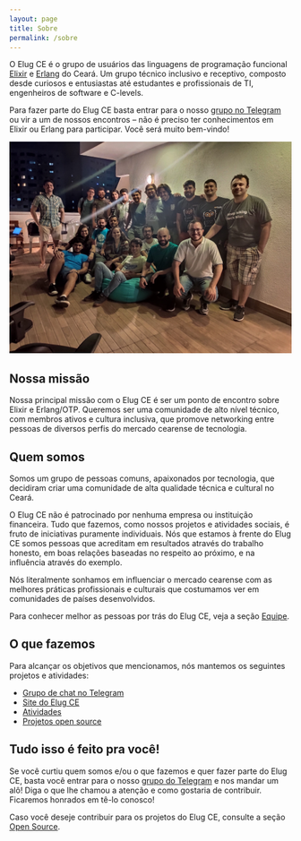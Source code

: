 ```yaml
---
layout: page
title: Sobre
permalink: /sobre
---
```


O Elug CE é o grupo de usuários das linguagens de programação funcional [Elixir](https://elixir-lang.org/) e [Erlang](https://www.erlang.org/) do Ceará. Um grupo técnico inclusivo e receptivo, composto desde curiosos e entusiastas até estudantes e profissionais de TI, engenheiros de software e C-levels.

Para fazer parte do Elug CE basta entrar para o nosso [grupo no Telegram](https://t.me/elug_ce) ou vir a um de nossos encontros – não é preciso ter conhecimentos em Elixir ou Erlang para participar. Você será muito bem-vindo!

![Foto: 2º Meetup Elug CE. Agenda Edu, novembro de 2019](/media/elug-ce-at-agenda-edu-nov-2019.jpg "2º Meetup Elug CE. Agenda Edu, novembro de 2019")

## Nossa missão

Nossa principal missão com o Elug CE é ser um ponto de encontro sobre Elixir e Erlang/OTP. Queremos ser uma comunidade de alto nível técnico, com membros ativos e cultura inclusiva, que promove networking entre pessoas de diversos perfis do mercado cearense de tecnologia.

## Quem somos

Somos um grupo de pessoas comuns, apaixonados por tecnologia, que decidiram criar uma comunidade de alta qualidade técnica e cultural no Ceará.

O Elug CE não é patrocinado por nenhuma empresa ou instituição financeira. Tudo que fazemos, como nossos projetos e atividades sociais, é fruto de iniciativas puramente individuais. Nós que estamos à frente do Elug CE somos pessoas que acreditam em resultados através do trabalho honesto, em boas relações baseadas no respeito ao próximo, e na influência através do exemplo.

Nós literalmente sonhamos em influenciar o mercado cearense com as melhores práticas profissionais e culturais que costumamos ver em comunidades de países desenvolvidos.

Para conhecer melhor as pessoas por trás do Elug CE, veja a seção [Equipe](/equipe).

## O que fazemos

Para alcançar os objetivos que mencionamos, nós mantemos os seguintes projetos e atividades:

- [Grupo de chat no Telegram](https://t.me/elug_ce)
  <!-- Nosso [point virtual oficial](#). Mencionado extensivamente em todo o site, é nosso grupo no Telegram onde se iniciam as discussões de ideias sobre projetos e atividades do Elug CE -->
- [Site do Elug CE](https://github.com/elug-ce/elug-ce.github.io)
- [Atividades](/atividades)
- [Projetos open source](/open-source)

## Tudo isso é feito pra você!

Se você curtiu quem somos e/ou o que fazemos e quer fazer parte do Elug CE, basta você entrar para o nosso [grupo do Telegram](https://t.me/elug_ce) e nos mandar um alô! Diga o que lhe chamou a atenção e como gostaria de contribuir. Ficaremos honrados em tê-lo conosco!

Caso você deseje contribuir para os projetos do Elug CE, consulte a seção [Open Source](/open-source).
